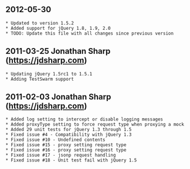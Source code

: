 ## 2012-05-30
	* Updated to version 1.5.2
	* Added support for jQuery 1.8, 1.9, 2.0
	* TODO: Update this file with all changes since previous version

## 2011-03-25   Jonathan Sharp (https://jdsharp.com)
    * Updating jQuery 1.5rc1 to 1.5.1
	* Adding TestSwarm support

## 2011-02-03	Jonathan Sharp (https://jdsharp.com)
	* Added log setting to intercept or disable logging messages
	* Added proxyType setting to force request type when proxying a mock
	* Added 29 unit tests for jQuery 1.3 through 1.5
	* Fixed issue #4 - Compatibility with jQuery 1.3
	* Fixed issue #10 - Undefined contents
	* Fixed issue #15 - proxy setting request type
	* Fixed issue #16 - proxy setting request type
	* Fixed issue #17 - jsonp request handling
	* Fixed issue #18 - Unit test fail with jQuery 1.5
